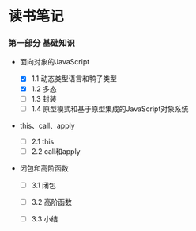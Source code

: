 # 读书笔记

### 第一部分 基础知识

* 面向对象的JavaScript

  - [x] 1.1 动态类型语言和鸭子类型
  - [x] 1.2 多态
  - [ ] 1.3 封装
  - [ ] 1.4 原型模式和基于原型集成的JavaScript对象系统

* this、call、apply

  - [ ] 2.1 this
  - [ ] 2.2 call和apply

* 闭包和高阶函数

  - [ ] 3.1 闭包
  - [ ] 3.2 高阶函数
  - [ ] 3.3 小结


